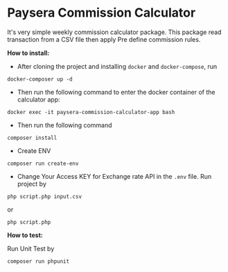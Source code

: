 # Paysera Commission Calculator
It's very simple weekly commission calculator package.
This package read transaction from a CSV file then apply Pre define commission rules.

**How to install:**

* After cloning the project and installing `docker` and `docker-compose`, run

```properties
docker-composer up -d
```

* Then run the following command to enter the docker container of the calculator app:

```properties
docker exec -it paysera-commission-calculator-app bash
```

* Then run the following command

```properties
composer install
```

* Create ENV

```properties
composer run create-env
```

* Change Your Access KEY for Exchange rate API in the `.env` file.
Run project by

```properties
php script.php input.csv
```

or

```properties
php script.php
```

**How to test:**

Run Unit Test by

```properties
composer run phpunit
```
